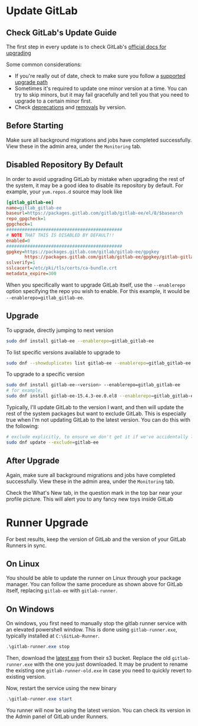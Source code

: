# Update GitLab

## Check GitLab's Update Guide

The first step in every update is to check GitLab's [official docs for upgrading](https://docs.gitlab.com/ee/update/package/)

Some common considerations:

- If you're really out of date, check to make sure you follow a [supported upgrade path](https://docs.gitlab.com/ee/update/index.html#upgrade-paths)
- Sometimes it's required to update one minor version at a time. You can try to skip minors, but it may fail gracefully and tell you that you need to upgrade to a certain minor first.
- Check [deprecations](https://docs.gitlab.com/ee/update/deprecations.html) and [removals](https://docs.gitlab.com/ee/update/removals.html) by version.

## Before Starting

Make sure all background migrations and jobs have completed successfully. View these in the admin area, under the `Monitoring` tab.

## Disabled Repository By Default

In order to avoid upgrading GitLab by mistake when upgrading the rest of the system, it may be a good idea to disable its repository by default. For example, your `yum.repos.d` source may look like

```ini
[gitlab_gitlab-ee]
name=gitlab_gitlab-ee
baseurl=https://packages.gitlab.com/gitlab/gitlab-ee/el/8/$basearch
repo_gpgcheck=1
gpgcheck=1
############################################
# NOTE THAT THIS IS DISABLED BY DEFAULT!!
enabled=0
############################################
gpgkey=https://packages.gitlab.com/gitlab/gitlab-ee/gpgkey
       https://packages.gitlab.com/gitlab/gitlab-ee/gpgkey/gitlab-gitlab-ee-3D645A26AB9FBD22.pub.gpg
sslverify=1
sslcacert=/etc/pki/tls/certs/ca-bundle.crt
metadata_expire=300
```

When you specifically want to upgrade GitLab itself, use the `--enablerepo` option specifying the repo you wish to enable. For this example, it would be `--enablerepo=gitlab_gitlab-ee`.

## Upgrade

To upgrade, directly jumping to next version

```bash
sudo dnf install gitlab-ee --enablerepo=gitlab_gitlab-ee
```

To list specific versions available to upgrade to

```bash
sudo dnf --showduplicates list gitlab-ee --enablerepo=gitlab_gitlab-ee
```

To upgrade to a specific version

```bash
sudo dnf install gitlab-ee-<version> --enablerepo=gitlab_gitlab-ee
# for example,
sudo dnf install gitlab-ee-15.4.3-ee.0.el8 --enablerepo=gitlab_gitlab-ee
```

Typically, I'll update GitLab to the version I want, and then will update the rest of the system packages but want to exclude GitLab. This is especially true when I'm not updating GitLab to the latest version. You can do this with the following:

```bash
# exclude explicitly, to ensure we don't get it if we've accidentally left the repo enabled
sudo dnf update --exclude=gitlab-ee
```

## After Upgrade

Again, make sure all background migrations and jobs have completed successfully. View these in the admin area, under the `Monitoring` tab.

Check the What's New tab, in the question mark in the top bar near your profile picture. This will alert you to any fancy new toys inside GitLab

# Runner Upgrade 

For best results, keep the version of GitLab and the version of your GitLab Runners in sync.

## On Linux

You should be able to update the runner on Linux through your package manager. You can follow the same procedure as shown above for GitLab itself, replacing `gitlab-ee` with `gitlab-runner`.

## On Windows

On windows, you first need to manually stop the gitlab runner service with an elevated powershell window. This is done using `gitlab-runner.exe`, typically installed at `C:\GitLab-Runner`.

```powershell
.\gitlab-runner.exe stop
```

Then, download the [latest exe](https://gitlab-runner-downloads.s3.amazonaws.com/latest/binaries/gitlab-runner-windows-amd64.exe) from their s3 bucket. Replace the old `gitlab-runner.exe` with the one you just downloaded. It may be prudent to rename the existing one `gitlab-runner-old.exe` in case you need to quickly revert to existing version.

Now, restart the service using the new binary

```powershell
.\gitlab-runner.exe start
```

You runner will now be using the latest version. You can check its version in the Admin panel of GitLab under Runners.